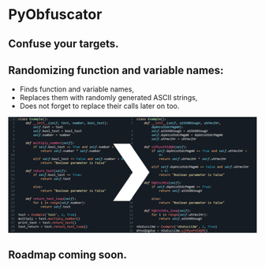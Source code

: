 # PyObfuscator
## Confuse your targets.

## Randomizing function and variable names:
- Finds function and variable names,
- Replaces them with randomly generated ASCII strings,
- Does not forget to replace their calls later on too.

![Comparing clean and obfuscated code](/readme_images/comparison.jpg)


## Roadmap coming soon.
